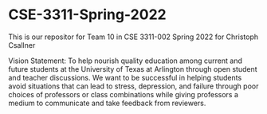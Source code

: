 # CSE-3311-Spring-2022
This is our repositor for Team 10 in CSE 3311-002 Spring 2022 for Christoph Csallner

Vision Statement:
    To help nourish quality education among current and future students at the University of Texas at Arlington through open student and teacher discussions. We want to be successful in helping students avoid situations that can lead to stress, depression, and failure through poor choices of professors or class combinations while giving professors a medium to communicate and take feedback from reviewers.